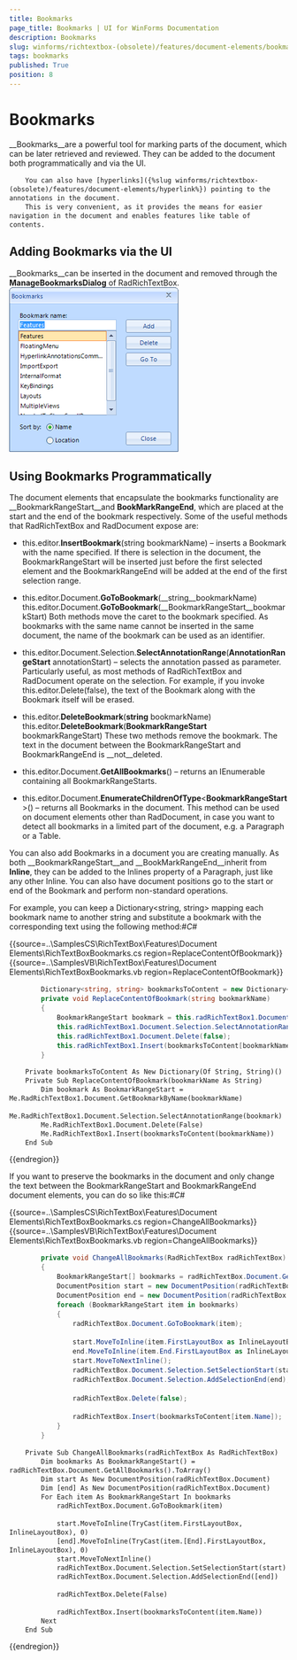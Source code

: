 ```yaml
---
title: Bookmarks
page_title: Bookmarks | UI for WinForms Documentation
description: Bookmarks
slug: winforms/richtextbox-(obsolete)/features/document-elements/bookmarks
tags: bookmarks
published: True
position: 8
---
```


# Bookmarks



__Bookmarks__are a powerful tool for marking parts of the document,
        which can be later retrieved and reviewed. They can be added to the document both 
        programmatically and via the UI.
        
		You can also have [hyperlinks]({%slug winforms/richtextbox-(obsolete)/features/document-elements/hyperlink%}) pointing to the annotations in the document. 
		This is very convenient, as it provides the means for easier navigation in the document and enables features like table of contents.


## Adding Bookmarks via the UI

__Bookmarks__can be inserted in the document and removed through the 
          __ManageBookmarksDialog__ of RadRichTextBox.![richtextbox-features-document-elements-bookmarks 001](images/richtextbox-features-document-elements-bookmarks001.png)



## Using Bookmarks Programmatically

The document elements that encapsulate the bookmarks functionality are __BookmarkRangeStart__and __BookMarkRangeEnd__, which are placed at the start and the end of the bookmark respectively. Some of the useful methods that RadRichTextBox and RadDocument expose are:

* this.editor.__InsertBookmark__(string bookmarkName) – inserts a Bookmark with the name specified. If there is selection in the document, the BookmarkRangeStart will be inserted just before the first selected element and the BookmarkRangeEnd will be added at the end of the first selection range.

* this.editor.Document.__GoToBookmark__(__string__bookmarkName)
this.editor.Document.__GoToBookmark__(__BookmarkRangeStart__bookmarkStart)
Both methods move the caret to the bookmark specified. As bookmarks with the same name cannot be inserted in the same document, the name of the bookmark can be used as an identifier.

* this.editor.Document.Selection.__SelectAnnotationRange__(__AnnotationRangeStart__ annotationStart) – selects the annotation passed as parameter. Particularly useful, as most methods of RadRichTextBox and RadDocument operate on the selection. For example, if you invoke this.editor.Delete(false), the text of the Bookmark along with the Bookmark itself will be erased.

* this.editor.__DeleteBookmark__(__string__ bookmarkName)
this.editor.__DeleteBookmark__(__BookmarkRangeStart__ bookmarkRangeStart) 
These two methods remove the bookmark. The text in the document between the BookmarkRangeStart and BookmarkRangeEnd is __not__deleted.

* this.editor.Document.__GetAllBookmarks__() – returns an IEnumerable<BookmarkRangeStart> containing all BookmarkRangeStarts.

* this.editor.Document.__EnumerateChildrenOfType__<__BookmarkRangeStart__>() – returns all Bookmarks in the document. This method can be used on document elements other than RadDocument, in case you want to detect all bookmarks in a limited part of the document, e.g. a Paragraph or a Table.

You can also add Bookmarks in a document you are creating manually. As both __BookmarkRangeStart__and __BookMarkRangeEnd__inherit from __Inline__, they can be added to the Inlines property of a Paragraph, just like any other Inline. You can also have document positions go to the start or end of the Bookmark and perform non-standard operations. 

For example, you can keep a Dictionary<string, string> mapping each bookmark name to another string and substitute a bookmark with the corresponding text using the following method:#_C#_

	



{{source=..\SamplesCS\RichTextBox\Features\Document Elements\RichTextBoxBookmarks.cs region=ReplaceContentOfBookmark}} 
{{source=..\SamplesVB\RichTextBox\Features\Document Elements\RichTextBoxBookmarks.vb region=ReplaceContentOfBookmark}} 

````C#
        Dictionary<string, string> bookmarksToContent = new Dictionary<string, string>();
        private void ReplaceContentOfBookmark(string bookmarkName)
        {
            BookmarkRangeStart bookmark = this.radRichTextBox1.Document.GetBookmarkByName(bookmarkName);
            this.radRichTextBox1.Document.Selection.SelectAnnotationRange(bookmark);
            this.radRichTextBox1.Document.Delete(false);
            this.radRichTextBox1.Insert(bookmarksToContent[bookmarkName]);
        }
````
````VB.NET
    Private bookmarksToContent As New Dictionary(Of String, String)()
    Private Sub ReplaceContentOfBookmark(bookmarkName As String)
        Dim bookmark As BookmarkRangeStart = Me.RadRichTextBox1.Document.GetBookmarkByName(bookmarkName)
        Me.RadRichTextBox1.Document.Selection.SelectAnnotationRange(bookmark)
        Me.RadRichTextBox1.Document.Delete(False)
        Me.RadRichTextBox1.Insert(bookmarksToContent(bookmarkName))
    End Sub
````

{{endregion}} 




If you want to preserve the bookmarks in the document and only change the text between the BookmarkRangeStart and BookmarkRangeEnd document elements, you can do so like this:#_C#_

	



{{source=..\SamplesCS\RichTextBox\Features\Document Elements\RichTextBoxBookmarks.cs region=ChangeAllBookmarks}} 
{{source=..\SamplesVB\RichTextBox\Features\Document Elements\RichTextBoxBookmarks.vb region=ChangeAllBookmarks}} 

````C#
        private void ChangeAllBookmarks(RadRichTextBox radRichTextBox)
        {
            BookmarkRangeStart[] bookmarks = radRichTextBox.Document.GetAllBookmarks().ToArray<BookmarkRangeStart>();
            DocumentPosition start = new DocumentPosition(radRichTextBox.Document);
            DocumentPosition end = new DocumentPosition(radRichTextBox.Document);
            foreach (BookmarkRangeStart item in bookmarks)
            {
                radRichTextBox.Document.GoToBookmark(item);

                start.MoveToInline(item.FirstLayoutBox as InlineLayoutBox, 0);
                end.MoveToInline(item.End.FirstLayoutBox as InlineLayoutBox, 0);
                start.MoveToNextInline();
                radRichTextBox.Document.Selection.SetSelectionStart(start);
                radRichTextBox.Document.Selection.AddSelectionEnd(end);

                radRichTextBox.Delete(false);

                radRichTextBox.Insert(bookmarksToContent[item.Name]);
            }
        }
````
````VB.NET
    Private Sub ChangeAllBookmarks(radRichTextBox As RadRichTextBox)
        Dim bookmarks As BookmarkRangeStart() = radRichTextBox.Document.GetAllBookmarks().ToArray()
        Dim start As New DocumentPosition(radRichTextBox.Document)
        Dim [end] As New DocumentPosition(radRichTextBox.Document)
        For Each item As BookmarkRangeStart In bookmarks
            radRichTextBox.Document.GoToBookmark(item)

            start.MoveToInline(TryCast(item.FirstLayoutBox, InlineLayoutBox), 0)
            [end].MoveToInline(TryCast(item.[End].FirstLayoutBox, InlineLayoutBox), 0)
            start.MoveToNextInline()
            radRichTextBox.Document.Selection.SetSelectionStart(start)
            radRichTextBox.Document.Selection.AddSelectionEnd([end])

            radRichTextBox.Delete(False)

            radRichTextBox.Insert(bookmarksToContent(item.Name))
        Next
    End Sub
````

{{endregion}} 





